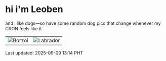 # hi i'm Leoben

and i like dogs—so have some random dog pics that change whenever my CRON feels like it

|  |  |
|--------|----------|
| ![Borzoi](https://random-dog-vercel.vercel.app/api/random-borzoi?v=1757394866) | ![Labrador](https://random-dog-vercel.vercel.app/api/random-labrador?v=1757394866) |

Last updated: 2025-09-09 13:14 PHT
